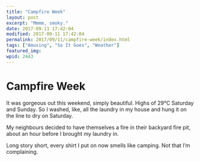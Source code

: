 ```yaml
---
title: "Campfire Week"
layout: post
excerpt: "Mmmm, smoky."
date: 2017-09-11 17:42:04
modified: 2017-09-11 17:42:04
permalink: 2017/09/11/campfire-week/index.html
tags: ["Amusing", "So It Goes", "Weather"]
featured_img: 
wpid: 2443
---
```


# Campfire Week

It was gorgeous out this weekend, simply beautiful. Highs of 29°C Saturday and Sunday. So I washed, like, all the laundry in my house and hung it on the line to dry on Saturday.

My neighbours decided to have themselves a fire in their backyard fire pit, about an hour before I brought my laundry in.

Long story short, every shirt I put on now smells like camping. Not that I’m complaining.